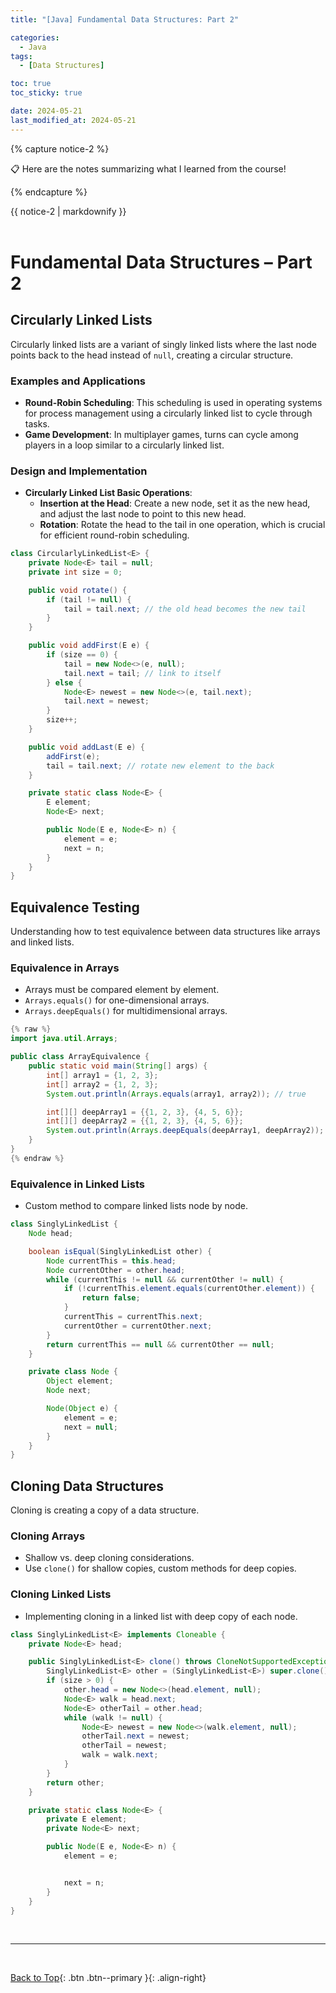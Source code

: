 ```yaml
---
title: "[Java] Fundamental Data Structures: Part 2"

categories:
  - Java
tags:
  - [Data Structures]

toc: true
toc_sticky: true

date: 2024-05-21
last_modified_at: 2024-05-21
---
```


{% capture notice-2 %}

📋 Here are the notes summarizing what I learned from the course!

  {% endcapture %}

<div class="notice--danger">{{ notice-2 | markdownify }}</div>

<br>

# Fundamental Data Structures – Part 2

## Circularly Linked Lists

Circularly linked lists are a variant of singly linked lists where the last node points back to the head instead of `null`, creating a circular structure.

### Examples and Applications
- **Round-Robin Scheduling**: This scheduling is used in operating systems for process management using a circularly linked list to cycle through tasks.
- **Game Development**: In multiplayer games, turns can cycle among players in a loop similar to a circularly linked list.

### Design and Implementation
- **Circularly Linked List Basic Operations**:
  - **Insertion at the Head**: Create a new node, set it as the new head, and adjust the last node to point to this new head.
  - **Rotation**: Rotate the head to the tail in one operation, which is crucial for efficient round-robin scheduling.

```java
class CircularlyLinkedList<E> {
    private Node<E> tail = null;
    private int size = 0;

    public void rotate() {
        if (tail != null) {
            tail = tail.next; // the old head becomes the new tail
        }
    }

    public void addFirst(E e) {
        if (size == 0) {
            tail = new Node<>(e, null);
            tail.next = tail; // link to itself
        } else {
            Node<E> newest = new Node<>(e, tail.next);
            tail.next = newest;
        }
        size++;
    }

    public void addLast(E e) {
        addFirst(e);
        tail = tail.next; // rotate new element to the back
    }

    private static class Node<E> {
        E element;
        Node<E> next;

        public Node(E e, Node<E> n) {
            element = e;
            next = n;
        }
    }
}
```

## Equivalence Testing

Understanding how to test equivalence between data structures like arrays and linked lists.

### Equivalence in Arrays
- Arrays must be compared element by element.
- `Arrays.equals()` for one-dimensional arrays.
- `Arrays.deepEquals()` for multidimensional arrays.

```java
{% raw %}
import java.util.Arrays;

public class ArrayEquivalence {
    public static void main(String[] args) {
        int[] array1 = {1, 2, 3};
        int[] array2 = {1, 2, 3};
        System.out.println(Arrays.equals(array1, array2)); // true

        int[][] deepArray1 = {{1, 2, 3}, {4, 5, 6}};
        int[][] deepArray2 = {{1, 2, 3}, {4, 5, 6}};
        System.out.println(Arrays.deepEquals(deepArray1, deepArray2)); // true
    }
}
{% endraw %}
```

### Equivalence in Linked Lists
- Custom method to compare linked lists node by node.

```java
class SinglyLinkedList {
    Node head;

    boolean isEqual(SinglyLinkedList other) {
        Node currentThis = this.head;
        Node currentOther = other.head;
        while (currentThis != null && currentOther != null) {
            if (!currentThis.element.equals(currentOther.element)) {
                return false;
            }
            currentThis = currentThis.next;
            currentOther = currentOther.next;
        }
        return currentThis == null && currentOther == null;
    }

    private class Node {
        Object element;
        Node next;

        Node(Object e) {
            element = e;
            next = null;
        }
    }
}
```

## Cloning Data Structures

Cloning is creating a copy of a data structure.

### Cloning Arrays
- Shallow vs. deep cloning considerations.
- Use `clone()` for shallow copies, custom methods for deep copies.

### Cloning Linked Lists
- Implementing cloning in a linked list with deep copy of each node.

```java
class SinglyLinkedList<E> implements Cloneable {
    private Node<E> head;

    public SinglyLinkedList<E> clone() throws CloneNotSupportedException {
        SinglyLinkedList<E> other = (SinglyLinkedList<E>) super.clone();
        if (size > 0) {
            other.head = new Node<>(head.element, null);
            Node<E> walk = head.next;
            Node<E> otherTail = other.head;
            while (walk != null) {
                Node<E> newest = new Node<>(walk.element, null);
                otherTail.next = newest;
                otherTail = newest;
                walk = walk.next;
            }
        }
        return other;
    }

    private static class Node<E> {
        private E element;
        private Node<E> next;

        public Node(E e, Node<E> n) {
            element = e;


            next = n;
        }
    }
}
```

<br>

---

<br>

[Back to Top](#){: .btn .btn--primary }{: .align-right}
